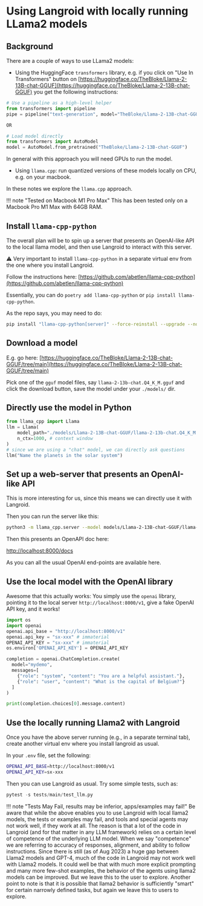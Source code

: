 # Using Langroid with locally running LLama2 models

## Background

There are a couple of ways to use LLama2 models:

- Using the HuggingFace `transformers` library, e.g. if you click on "Use In Transformers" 
button on [https://huggingface.co/TheBloke/Llama-2-13B-chat-GGUF](https://huggingface.co/TheBloke/Llama-2-13B-chat-GGUF) you get the following 
instructions:
```python
# Use a pipeline as a high-level helper
from transformers import pipeline
pipe = pipeline("text-generation", model="TheBloke/Llama-2-13B-chat-GGUF")

OR 

# Load model directly
from transformers import AutoModel
model = AutoModel.from_pretrained("TheBloke/Llama-2-13B-chat-GGUF")
```

In general with this approach you will need GPUs to run the model.

- Using `llama.cpp`: run quantized versions of these models locally on CPU, e.g. on your macbook.

In these notes we explore the `llama.cpp` approach. 

!!! note "Tested on Macbook M1 Pro Max"
        This has been tested only on a Macbook Pro M1 Max with 64GB RAM. 

## Install `llama-cpp-python`
The overall plan will be to spin up a server that presents an OpenAI-like API to 
the local llama model, and then use Langroid to interact with this server.

:warning: Very important to install `llama-cpp-python` in a separate virtual env 
from the one where you install Langroid.

Follow the instructions here:
[https://github.com/abetlen/llama-cpp-python](https://github.com/abetlen/llama-cpp-python)

Essentially, you can do `poetry add llama-cpp-python` or `pip install llama-cpp-python`.

As the repo says, you may need to do:

```bash
pip install "llama-cpp-python[server]" --force-reinstall --upgrade --no-cache-dir
```


## Download a model

E.g. go here:
[https://huggingface.co/TheBloke/Llama-2-13B-chat-GGUF/tree/main](https://huggingface.co/TheBloke/Llama-2-13B-chat-GGUF/tree/main)

Pick one of the `gguf` model files, say `llama-2-13b-chat.Q4_K_M.gguf` and click 
the download button, save the model under your `./models/` dir.

## Directly use the model in Python

```python
from llama_cpp import Llama
llm = Llama(
    model_path="./models/Llama-2-13B-chat-GGUF/llama-2-13b-chat.Q4_K_M.gguf",
    n_ctx=1000, # context window
)
# since we are using a "chat" model, we can directly ask questions
llm("Name the planets in the solar system")
```

## Set up a web-server that presents an OpenAI-like API

This is more interesting for us, since this means we can directly use it with Langroid.

Then you can run the server like this:

```bash
python3 -m llama_cpp.server --model models/Llama-2-13B-chat-GGUF/llama-2-13b-chat.Q4_K_M.gguf
```

Then this presents an OpenAPI doc here:

[http://localhost:8000/docs](http://localhost:8000/docs)

As you can all the usual OpenAI end-points are available here.


## Use the local model with the OpenAI library

Awesome that this actually works: You simply use the `openai` library,
pointing it to the local server `http://localhost:8000/v1`, 
give a fake OpenAI API key, and it works!

```python
import os
import openai
openai.api_base = "http://localhost:8000/v1"
openai.api_key = "sx-xxx" # immaterial
OPENAI_API_KEY = "sx-xxx" # immaterial
os.environ['OPENAI_API_KEY'] = OPENAI_API_KEY

completion = openai.ChatCompletion.create(
  model="mydemo",
  messages=[
    {"role": "system", "content": "You are a helpful assistant."},
    {"role": "user", "content": "What is the capital of Belgium?"}
  ]
)

print(completion.choices[0].message.content)
```

## Use the locally running Llama2 with Langroid

Once you have the above server running (e.g., in a separate terminal tab),
create another virtual env where you install langroid as usual.

In your `.env` file, set the following:

```bash
OPENAI_API_BASE=http://localhost:8000/v1
OPENAI_API_KEY=sx-xxx
```

Then you can use Langroid as usual. Try some simple tests, such as:

```python
pytest -s tests/main/test_llm.py
```

!!! note "Tests May Fail, results may be inferior, apps/examples may fail!"
        Be aware that while the above enables you to use Langroid with local llama2 models,
        the tests or examples may fail, and tools and special agents may not work well, 
        if they work at all. The reason is that a lot of the code in Langroid (and for that 
        matter in any LLM framework) relies on a certain level of competence of the underlying
        LLM model. When we say "competence" we are referring to accuracy of responses, alignment,
        and ability to follow instructions. Since there is still (as of Aug 2023) a huge gap between Llama2 models
        and GPT-4, much of the code in Langroid may not work well with Llama2 models.
        It could well be that with much more explicit prompting and many more few-shot examples,
        the behavior of the agents using llama2 models can be improved. But we leave this to the 
        user to explore. Another point to note is that it is possible that llama2 behavior
        is sufficiently "smart" for certain narrowly defined tasks, but again we leave
        this to users to explore.

        



